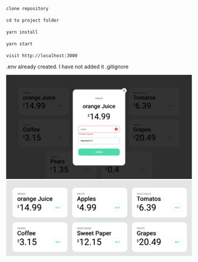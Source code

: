 ```
clone repository

cd to project folder

yarn install

yarn start

visit http://localhost:3000

```
.env already created. I have not added it .gitignore

![alt text](./img1.png)
![alt text](./img2.png)